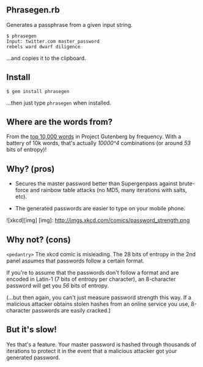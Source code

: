 Phrasegen.rb
------------

Generates a passphrase from a given input string.

    $ phrasegen
    Input: twitter.com master_password
    rebels ward dwarf diligence

...and copies it to the clipboard.

Install
-------

    $ gem install phrasegen

...then just type `phrasegen` when installed.

Where are the words from?
-------------------------

From the [top 10,000 words][words] in Project Gutenberg by frequency. With a 
battery of 10k words, that's actually *10000^4* combinations (or around *53* 
    bits of entropy)!

[words]:http://en.wiktionary.org/wiki/Wiktionary:Frequency_lists#Project_Gutenberg

Why? (pros)
-----------

 * Secures the master password better than Supergenpass against brute-force and
 rainbow table attacks (no MD5, many iterations with salts, etc).

 * The generated passwords are easier to type on your mobile phone.

![xkcd][img]
[img]: http://imgs.xkcd.com/comics/password_strength.png

Why not? (cons)
---------------

`<pedantry>` The xkcd comic is misleading. The 28 bits of entropy in the 2nd 
panel assumes that passwords follow a certain format.

If you're to assume that the passwords don't follow a format and are encoded in 
Latin-1 (7 bits of entropy per character), an 8-character password will get 
you *56* bits of entropy.

(...but then again, you can't just measure password strength this way. If a 
malicious attacker obtains stolen hashes from an online service you use, 
8-character passwords are easily cracked.)

But it's slow!
--------------

Yes that's a feature. Your master password is hashed through thousands of
iterations to protect it in the event that a malicious attacker got your
generated password.
